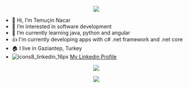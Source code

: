 <p align="center">
  <img src = "https://github.com/nacarct/nacarct/blob/main/tn_gf.gif">
</p>

- 👋 Hi, I’m Temuçin Nacar
- 👀 I’m interested in software development
- 🌱 I’m currently learning  java, python and angular
- 👍 I'm currently developing apps with c# .net framework and .net core
- 🏠 I live in Gaziantep, Turkey
- ![icons8_linkedin_16px](https://user-images.githubusercontent.com/7365193/145758163-c180b817-777f-428b-b436-5257ae624159.png) <a href="https://www.linkedin.com/in/temucinnacar/">My Linkedin Profile</a>

<p align="center">
  <img src = "https://github-readme-stats.vercel.app/api/top-langs/?username=nacarct&hide=python,powershell,c,fortran,html&layout=compact&bg_color=fae30b">
</p>

<p align="center">
  <img src = "https://github-readme-stats.vercel.app/api?username=nacarct&hide=contribs,prs,issues&show_icons=true&title_color=0984e3&icon_color=0984e3&text_color=2d3436&bg_color=fae30b">
</p>
<!---
nacarct/nacarct is a ✨ special ✨ repository because its `README.md` (this file) appears on your GitHub profile.
You can click the Preview link to take a look at your changes.
--->
